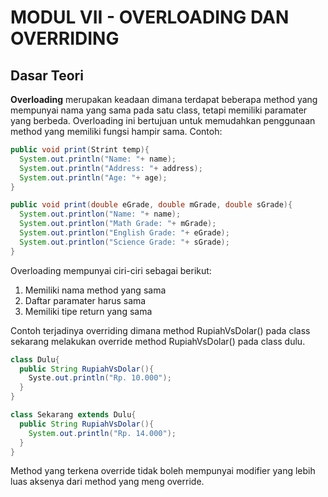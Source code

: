 # MODUL VII - OVERLOADING DAN OVERRIDING
## Dasar Teori

**Overloading** merupakan keadaan dimana terdapat beberapa method yang mempunyai nama yang sama pada satu class, tetapi memiliki paramater yang berbeda. Overloading ini bertujuan untuk memudahkan penggunaan method yang memiliki fungsi hampir sama.
Contoh:
```java
public void print(Strint temp){
  System.out.println("Name: "+ name);
  System.out.println("Address: "+ address);
  System.out.println("Age: "+ age);
}
```
```java
public void print(double eGrade, double mGrade, double sGrade){
  System.out.printlon("Name: "+ name);
  System.out.printlon("Math Grade: "+ mGrade);
  System.out.printlon("English Grade: "+ eGrade);
  System.out.printlon("Science Grade: "+ sGrade);
}
```

Overloading mempunyai ciri-ciri sebagai berikut:
1. Memiliki nama method yang sama
2. Daftar paramater harus sama
3. Memiliki tipe return yang sama

Contoh terjadinya overriding dimana method RupiahVsDolar() pada class sekarang melakukan override method RupiahVsDolar() pada class dulu.
```java
class Dulu{
  public String RupiahVsDolar(){
    Syste.out.println("Rp. 10.000");
  }
}

class Sekarang extends Dulu{
  public String RupiahVsDolar(){
    System.out.println("Rp. 14.000");
  }
}
```

Method yang terkena override tidak boleh mempunyai modifier yang lebih luas aksenya dari method yang meng override.
